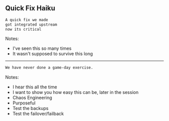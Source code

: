 ## Quick Fix Haiku

```markdown
A quick fix we made
got integrated upstream
now its critical
```

Notes:
- I've seen this so many times
- It wasn't supposed to survive this long

---

```markdown
We have never done a game-day exercise.
```

Notes:
- I hear this all the time
- I want to show you how easy this can be, later in the session
- Chaos Engineering
- Purposeful
- Test the backups
- Test the failover/failback